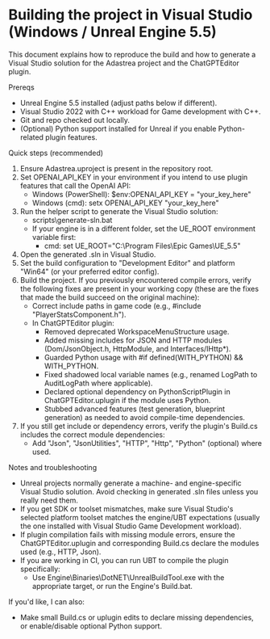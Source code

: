 # Building the project in Visual Studio (Windows / Unreal Engine 5.5)

This document explains how to reproduce the build and how to generate a Visual Studio solution for the Adastrea project and the ChatGPTEditor plugin.

Prereqs
- Unreal Engine 5.5 installed (adjust paths below if different).
- Visual Studio 2022 with C++ workload for Game development with C++.
- Git and repo checked out locally.
- (Optional) Python support installed for Unreal if you enable Python-related plugin features.

Quick steps (recommended)
1. Ensure Adastrea.uproject is present in the repository root.
2. Set OPENAI_API_KEY in your environment if you intend to use plugin features that call the OpenAI API:
   - Windows (PowerShell): $env:OPENAI_API_KEY = "your_key_here"
   - Windows (cmd): setx OPENAI_API_KEY "your_key_here"
3. Run the helper script to generate the Visual Studio solution:
   - scripts\generate-sln.bat
   - If your engine is in a different folder, set the UE_ROOT environment variable first:
     - cmd: set UE_ROOT="C:\Program Files\Epic Games\UE_5.5"
4. Open the generated .sln in Visual Studio.
5. Set the build configuration to "Development Editor" and platform "Win64" (or your preferred editor config).
6. Build the project. If you previously encountered compile errors, verify the following fixes are present in your working copy (these are the fixes that made the build succeed on the original machine):
   - Correct include paths in game code (e.g., #include "PlayerStatsComponent.h").
   - In ChatGPTEditor plugin:
     - Removed deprecated WorkspaceMenuStructure usage.
     - Added missing includes for JSON and HTTP modules (Dom/JsonObject.h, HttpModule, and Interfaces/IHttp*).
     - Guarded Python usage with #if defined(WITH_PYTHON) && WITH_PYTHON.
     - Fixed shadowed local variable names (e.g., renamed LogPath to AuditLogPath where applicable).
     - Declared optional dependency on PythonScriptPlugin in ChatGPTEditor.uplugin if the module uses Python.
     - Stubbed advanced features (test generation, blueprint generation) as needed to avoid compile-time dependencies.
7. If you still get include or dependency errors, verify the plugin's Build.cs includes the correct module dependencies:
   - Add "Json", "JsonUtilities", "HTTP", "Http", "Python" (optional) where used.

Notes and troubleshooting
- Unreal projects normally generate a machine- and engine-specific Visual Studio solution. Avoid checking in generated .sln files unless you really need them.
- If you get SDK or toolset mismatches, make sure Visual Studio's selected platform toolset matches the engine/UBT expectations (usually the one installed with Visual Studio Game Development workload).
- If plugin compilation fails with missing module errors, ensure the ChatGPTEditor.uplugin and corresponding Build.cs declare the modules used (e.g., HTTP, Json).
- If you are working in CI, you can run UBT to compile the plugin specifically:
  - Use Engine\Binaries\DotNET\UnrealBuildTool.exe with the appropriate target, or run the Engine's Build.bat.

If you'd like, I can also:
- Make small Build.cs or uplugin edits to declare missing dependencies, or enable/disable optional Python support.
